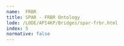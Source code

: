 ```yaml
---
name:  FRBR
title: SPAR - FRBR Ontology
lode: /LODE/API4KP/Bridges/spar-frbr.html
index: 5
normative: false
---
```

